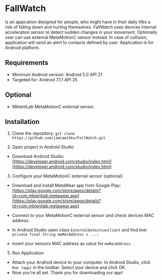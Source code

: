 # FallWatch
Is an appication designed for people, who might have in their daily lifes a risk of falling down and hurting themselves. FallWatch uses devices internal acceleration sensor to detect sudden changes in your movement. Optionally user can use external MetaMotionC sensor instead. In case of collision, application will send an alert to contacts defined by user. Application is for Android platform.

## Requirements
- Minimum Android version: Android 5.0 API 21
- Targeted for: Android 7.1.1 API 25

## Optional
- MbientLab MetaMotionC external sensor.

## Installation
1. Clone the repository:
```git clone https://github.com/jamiamikko/FallWatch.git```

2. Open project in Android Studio

  * Download Android Studio: [https://developer.android.com/studio/index.html](https://developer.android.com/studio/index.html)

3. Configure your MetaMotionC external sensor (optional)

  * Download and install MetaWear app from Google Play: [https://play.google.com/store/apps/details?id=com.mbientlab.metawear.app](https://play.google.com/store/apps/details?id=com.mbientlab.metawear.app)

  * Connect to your MetaMotionC external sensor and check devices MAC address.

  * In Android Studio open class `ExternalDetectionClient` and find line: `private final String mwMacAddress = ...;` 

  * Insert your sensors MAC address as value for `mwMacAddress`.

5. Run Application

  * Attach your Android device to your computer. In Android Studio, click `Run (app)` in the toolbar. Select your device and click OK.
  * Now you're all set. Thank you for downloading our app!
